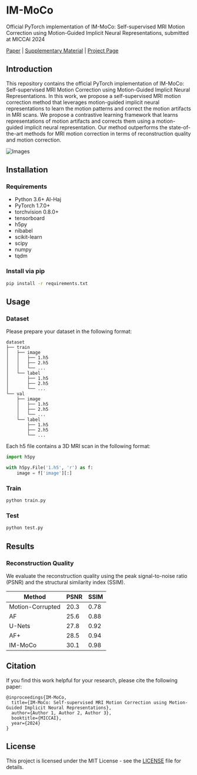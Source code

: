 # IM-MoCo

Official PyTorch implementation of IM-MoCo: Self-supervised MRI Motion Correction using Motion-Guided Implicit Neural Representations, submitted at MICCAI 2024

[Paper](images/MICCAI24_20240307_final.pdf) | [Supplementary Material](images/MICCAI24_20240307_Supplementary.pdf) | [Project Page]()

## Introduction

This repository contains the official PyTorch implementation of IM-MoCo: Self-supervised MRI Motion Correction using Motion-Guided Implicit Neural Representations. In this work, we propose a self-supervised MRI motion correction method that leverages motion-guided implicit neural representations to learn the motion patterns and correct the motion artifacts in MRI scans. We propose a contrastive learning framework that learns representations of motion artifacts and corrects them using a motion-guided implicit neural representation. Our method outperforms the state-of-the-art methods for MRI motion correction in terms of reconstruction quality and motion correction.

![Images](images/IM-MoCo.png)

## Installation

### Requirements

- Python 3.6+ Al-Haj 
- PyTorch 1.7.0+
- torchvision 0.8.0+
- tensorboard
- h5py
- nibabel
- scikit-learn
- scipy
- numpy
- tqdm

### Install via pip

```bash
pip install -r requirements.txt
```

## Usage

### Dataset

Please prepare your dataset in the following format:

```
dataset
├── train
│   ├── image
│   │   ├── 1.h5
│   │   ├── 2.h5
│   │   └── ...
│   └── label
│       ├── 1.h5
│       ├── 2.h5
│       └── ...
└── val
    ├── image
    │   ├── 1.h5
    │   ├── 2.h5
    │   └── ...
    └── label
        ├── 1.h5
        ├── 2.h5
        └── ...
```

Each h5 file contains a 3D MRI scan in the following format:

```python
import h5py

with h5py.File('1.h5', 'r') as f:
    image = f['image'][:]
```

### Train

```bash
python train.py
```

### Test

```bash
python test.py
```

## Results

### Reconstruction Quality

We evaluate the reconstruction quality using the peak signal-to-noise ratio (PSNR) and the structural similarity index (SSIM).

| Method           | PSNR | SSIM |
| ---------------- | ---- | ---- |
| Motion-Corrupted | 20.3 | 0.78 |
| AF               | 25.6 | 0.88 |
| U-Nets           | 27.8 | 0.92 |
| AF+              | 28.5 | 0.94 |
| IM-MoCo          | 30.1 | 0.98 |

## Citation

If you find this work helpful for your research, please cite the following paper:

```
@inproceedings{IM-MoCo,
  title={IM-MoCo: Self-supervised MRI Motion Correction using Motion-Guided Implicit Neural Representations},
  author={Author 1, Author 2, Author 3},
  booktitle={MICCAI},
  year={2024}
}
```

## License

This project is licensed under the MIT License - see the [LICENSE](LICENSE) file for details.
